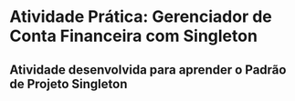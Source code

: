# Atividade Prática: Gerenciador de Conta Financeira com Singleton

## Atividade desenvolvida para aprender o Padrão de Projeto Singleton
